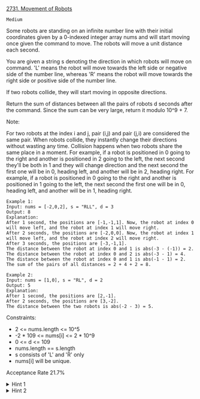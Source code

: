 [2731. Movement of Robots](https://leetcode.com/problems/movement-of-robots/description/)

`Medium`

Some robots are standing on an infinite number line with their initial coordinates given by a 0-indexed integer array nums and will start moving once given the command to move. The robots will move a unit distance each second.

You are given a string s denoting the direction in which robots will move on command. 'L' means the robot will move towards the left side or negative side of the number line, whereas 'R' means the robot will move towards the right side or positive side of the number line.

If two robots collide, they will start moving in opposite directions.

Return the sum of distances between all the pairs of robots d seconds after the command. Since the sum can be very large, return it modulo 10^9 + 7.

Note:

For two robots at the index i and j, pair (i,j) and pair (j,i) are considered the same pair.
When robots collide, they instantly change their directions without wasting any time.
Collision happens when two robots share the same place in a moment.
For example, if a robot is positioned in 0 going to the right and another is positioned in 2 going to the left, the next second they'll be both in 1 and they will change direction and the next second the first one will be in 0, heading left, and another will be in 2, heading right.
For example, if a robot is positioned in 0 going to the right and another is positioned in 1 going to the left, the next second the first one will be in 0, heading left, and another will be in 1, heading right.
 
```
Example 1:
Input: nums = [-2,0,2], s = "RLL", d = 3
Output: 8
Explanation: 
After 1 second, the positions are [-1,-1,1]. Now, the robot at index 0 will move left, and the robot at index 1 will move right.
After 2 seconds, the positions are [-2,0,0]. Now, the robot at index 1 will move left, and the robot at index 2 will move right.
After 3 seconds, the positions are [-3,-1,1].
The distance between the robot at index 0 and 1 is abs(-3 - (-1)) = 2.
The distance between the robot at index 0 and 2 is abs(-3 - 1) = 4.
The distance between the robot at index 0 and 1 is abs(-1 - 1) = 2.
The sum of the pairs of all distances = 2 + 4 + 2 = 8.

Example 2:
Input: nums = [1,0], s = "RL", d = 2
Output: 5
Explanation: 
After 1 second, the positions are [2,-1].
After 2 seconds, the positions are [3,-2].
The distance between the two robots is abs(-2 - 3) = 5.
``` 

Constraints:

- 2 <= nums.length <= 10^5
- -2 * 109 <= nums[i] <= 2 * 10^9
- 0 <= d <= 109
- nums.length == s.length 
- s consists of 'L' and 'R' only
- nums[i] will be unique.

Acceptance Rate
21.7%

<details>
<summary>Hint 1</summary>

Observe that if you ignore collisions, the resultant positions of robots after d seconds would be the same.

</details>

<details>
<summary>Hint 2</summary>

After d seconds, sort the ending positions and use prefix sum to calculate the distance sum.

</details>